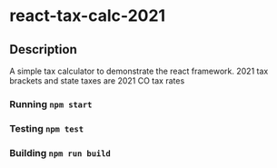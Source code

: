 # react-tax-calc-2021

## Description
A simple tax calculator to demonstrate the react framework. 2021 tax brackets and state taxes are 2021 CO tax rates

### Running `npm start`
### Testing `npm test`
### Building `npm run build`

